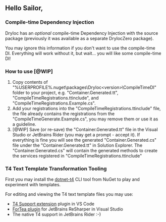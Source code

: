 ## Hello Sailor,

### Compile-time Dependency Injection

DryIoc has an *optional* compile-time Dependency Injection with the source package
(previously it was available as a separate DryIocZero package).

You may ignore this information if you don't want to use the compile-time DI.
Everything will work without it, but wait... you will like some compile-time DI!


### How to use [@WIP]

1. Copy contents of "%USERPROFILE%\.nuget\packages\DryIoc\<version>\CompileTimeDI\" folder
to your project, e.g. "Container.Generated.tt", "CompileTimeRegistrations.ttinclude", and "CompileTimeRegistrations.Example.cs".
2. Add your registrations into the "CompileTimeRegistrations.ttinclude" file, the file already contains the registrations from the "CompileTimeGenerate.Example.cs", you may remove them or use it as a guideline.
3. [@WIP] Save (or re-save) the "Container.Generated.tt" file in the Visual Studio or JetBrains Rider 
(you may get a prompt - accept it). If everything is fine you will see the generated "Container.Generated.cs" 
file under the "Container.Generated.tt" in Solution Explorer. The "Container.Generated.cs" will contain 
the generated methods to create the services registered in "CompileTimeRegistrations.ttinclude"


### T4 Text Template Transformation Tooling

First you may install the [dotnet-t4](https://www.nuget.org/packages/dotnet-t4/) CLI tool from NuGet to play and experiment with templates.

For editing and viewing the T4 text template files you may use:
-  [T4 Support extension](https://marketplace.visualstudio.com/items?itemName=zbecknell.t4-support) plugin in VS Code
-  [ForTea plugin](https://plugins.jetbrains.com/plugin/11634-fortea) for JetBrains ReSharper in Visual Studio
-  The native T4 support in JetBrains Rider :-)
